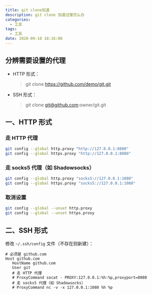 ```yaml
---
title: git clone加速
description: git clone 加速过慢怎么办
categories:
  - 工具
tags:
  - 工具
date: 2020-09-10 18:16:00
---
```

## 分辨需要设置的代理

- HTTP 形式：
   > git clone https://github.com/demo/git.git
- SSH 形式：
   > git clone git@github.com:owner/git.git

## 一、HTTP 形式
### 走 HTTP 代理

```bash
git config --global http.proxy "http://127.0.0.1:8080"
git config --global https.proxy "http://127.0.0.1:8080"
```

### 走 socks5 代理（如 Shadowsocks）

```bash
git config --global http.proxy "socks5://127.0.0.1:1080"
git config --global https.proxy "socks5://127.0.0.1:1080"
```

### 取消设置

```bash
git config --global --unset http.proxy
git config --global --unset https.proxy
```

## 二、SSH 形式

修改 `~/.ssh/config` 文件（不存在则新建）：

```
# 必须是 github.com
Host github.com
   HostName github.com
   User git
   # 走 HTTP 代理
   # ProxyCommand socat - PROXY:127.0.0.1:%h:%p,proxyport=8080
   # 走 socks5 代理（如 Shadowsocks）
   # ProxyCommand nc -v -x 127.0.0.1:1080 %h %p
```